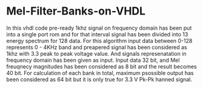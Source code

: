 # Mel-Filter-Banks-on-VHDL

  In this vhdl code pre-ready 1khz signal on frequency domain has been put into a single port rom and for that interval signal has been divided into 13 energy spectrum for 128 data. 
  For this algorithm input data between 0-128 represents 0 - 4KHz band and preapered signal has been considered as 1khz with 3.3 peak to peak voltage value. And signals represenatation in frequency domain has been given as input. 
  Input data 32 bit, and Mel freuqnecy magnitudes has been considered as 8 bit and the result becomes 40 bit.
  For calculation of each bank in total, maximum psossible output has been considered as 64 bit but it is only true for 3.3 V Pk-Pk hanned signal.
